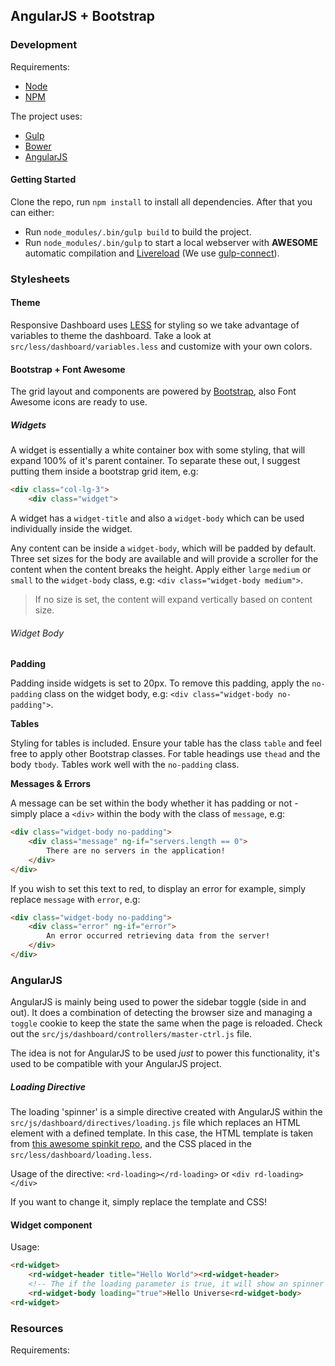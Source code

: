 ## AngularJS + Bootstrap 

### Development

Requirements:
* [Node](http://nodejs.org/)
* [NPM](http://npmjs.org/)

The project uses:
* [Gulp](http://gulpjs.com/)
* [Bower](http://bower.io/) 
* [AngularJS](https://angularjs.org/)

#### Getting Started

Clone the repo, run `npm install` to install all dependencies.
After that you can either: 
- Run `node_modules/.bin/gulp build` to build the project.
- Run `node_modules/.bin/gulp` to start a local webserver with **AWESOME** automatic compilation and [Livereload](http://livereload.com/) (We use [gulp-connect](https://github.com/avevlad/gulp-connect)).

### Stylesheets

#### Theme

Responsive Dashboard uses [LESS](http://lesscss.org/) for styling so we take advantage of variables to theme the dashboard. Take a look at `src/less/dashboard/variables.less` and customize with your own colors.

#### Bootstrap + Font Awesome

The grid layout and components are powered by [Bootstrap](http://getbootstrap.com/), also Font Awesome icons are ready to use.

##### Widgets

A widget is essentially a white container box with some styling, that will expand 100% of it's parent container. To separate these out, I suggest putting them inside a bootstrap grid item, e.g:

```HTML
<div class="col-lg-3">
	<div class="widget">
```

A widget has a `widget-title` and also a `widget-body` which can be used individually inside the widget.

Any content can be inside a `widget-body`, which will be padded by default. Three set sizes for the body are available and will provide a scroller for the content when the content breaks the height. Apply either `large` `medium` or `small` to the `widget-body` class, e.g: `<div class="widget-body medium">`.

> If no size is set, the content will expand vertically based on content size.

###### Widget Body

**Padding**

Padding inside widgets is set to 20px. To remove this padding, apply the `no-padding` class on the widget body, e.g: `<div class="widget-body no-padding">`.

**Tables**

Styling for tables is included. Ensure your table has the class `table` and feel free to apply other Bootstrap classes. For table headings use `thead` and the body `tbody`. Tables work well with the `no-padding` class.

**Messages & Errors**

A message can be set within the body whether it has padding or not - simply place a `<div>` within the body with the class of `message`, e.g:

```HTML
<div class="widget-body no-padding">
	<div class="message" ng-if="servers.length == 0">
		There are no servers in the application!
	</div>
</div>
```

If you wish to set this text to red, to display an error for example, simply replace `message` with `error`, e.g:

```HTML
<div class="widget-body no-padding">
	<div class="error" ng-if="error">
		An error occurred retrieving data from the server!
	</div>
</div>
```

### AngularJS

AngularJS is mainly being used to power the sidebar toggle (side in and out). It does a combination of detecting the browser size and managing a `toggle` cookie to keep the state the same when the page is reloaded. Check out the `src/js/dashboard/controllers/master-ctrl.js` file.

The idea is not for AngularJS to be used *just* to power this functionality, it's used to be compatible with your AngularJS project.

##### Loading Directive

The loading 'spinner' is a simple directive created with AngularJS within the `src/js/dashboard/directives/loading.js` file which replaces an HTML element with a defined template. In this case, the HTML template is taken from [this awesome spinkit repo](http://tobiasahlin.com/spinkit/), and the CSS placed in the `src/less/dashboard/loading.less`.

Usage of the directive: `<rd-loading></rd-loading>` or `<div rd-loading></div>`

If you want to change it, simply replace the template and CSS!

#### Widget component

Usage: 

```HTML
<rd-widget>	
	<rd-widget-header title="Hello World"><rd-widget-header>
	<!-- The if the loading parameter is true, it will show an spinner instead of the content.-->
	<rd-widget-body loading="true">Hello Universe<rd-widget-body>
<rd-widget>
```

### Resources

Requirements: